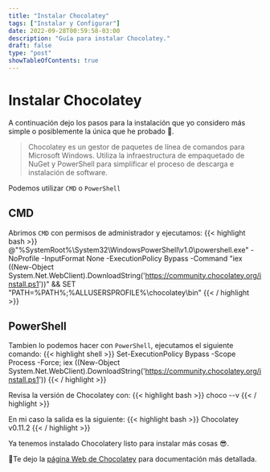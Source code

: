 ```yaml
---
title: "Instalar Chocolatey"
tags: ["Instalar y Configurar"]
date: 2022-09-28T00:59:58-03:00
description: "Guía para instalar Chocolatey."
draft: false
type: "post"
showTableOfContents: true
---
```


# Instalar Chocolatey
A continuación dejo los pasos para la instalación que yo considero más simple o posiblemente la única que he probado :clown_face:.

> Chocolatey es un gestor de paquetes de línea de comandos para Microsoft Windows. Utiliza la infraestructura de empaquetado de NuGet y PowerShell para simplificar el proceso de descarga e instalación de software.

Podemos utilizar `CMD` o `PowerShell`

## CMD
Abrimos `CMD` con permisos de administrador y ejecutamos:
{{< highlight bash >}}
@"%SystemRoot%\System32\WindowsPowerShell\v1.0\powershell.exe" -NoProfile -InputFormat None -ExecutionPolicy Bypass -Command "iex ((New-Object System.Net.WebClient).DownloadString('https://community.chocolatey.org/install.ps1'))" && SET "PATH=%PATH%;%ALLUSERSPROFILE%\chocolatey\bin"
{{< / highlight >}}

## PowerShell
Tambien lo podemos hacer con `PowerShell`, ejecutamos el siguiente comando:
{{< highlight shell >}}
Set-ExecutionPolicy Bypass -Scope Process -Force; iex ((New-Object System.Net.WebClient).DownloadString('https://community.chocolatey.org/install.ps1'))
{{< / highlight >}}

Revisa la versión de Chocolatey con:
{{< highlight bash >}}
choco --v
{{< / highlight >}}

En mi caso la salida es la siguiente:
{{< highlight bash >}}
Chocolatey v0.11.2
{{< / highlight >}}

Ya tenemos instalado Chocolatery listo para instalar más cosas :sunglasses:.

:link:Te dejo la [página Web de Chocolatey](https://chocolatey.org/install) para documentación más detallada.
